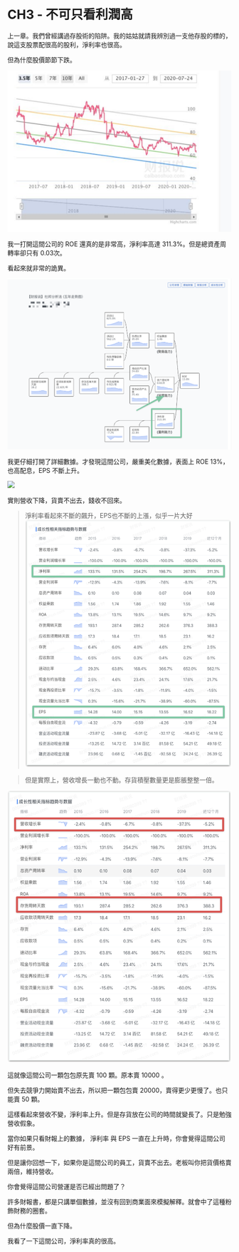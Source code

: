 # CH3 - 不可只看利潤高

上一章。我們曾經講過存股術的陷阱。我的姑姑就請我辨別過一支他存股的標的，說這支股票配很高的股利，淨利率也很高。

但為什麼股價節節下跌。

![](images/yd.png)

我一打開這間公司的 ROE 還真的是非常高，淨利率高達 311.3%。但是總資產周轉率卻只有 0.03次。

看起來就非常的詭異。

![](images/yd-roe.png)

我更仔細打開了詳細數據。才發現這間公司，嚴重美化數據，表面上 ROE 13%，也高配息，EPS 不斷上升。

![](https://cln.sh/iKDH3Z+)

實則營收下降，貨賣不出去，錢收不回來。

> 淨利率看起來不斷的飆升，EPS也不斷的上漲，似乎一片大好
![](images/yd-01.png)

> 但是實際上，營收增長一動也不動。存貨積壓數量更是膨脹整整一倍。

![](images/yd-02.png)

這就像這間公司一顆包包原先賣 100 顆。原本賣 10000 。

但失去競爭力開始賣不出去，所以把一顆包包賣 20000，賣得更少更慢了。也只能賣 50 顆。

這樣看起來營收不變，淨利率上升。但是存貨放在公司的時間就變長了。只是勉強營收假象。

當你如果只看財報上的數據， 淨利率 與 EPS 一直在上升時，你會覺得這間公司好有前景。

但是讓你回想一下，如果你是這間公司的員工，貨賣不出去。老板叫你把貨價格賣兩倍，維持營收。

你會覺得這間公司營運是否已經出問題了？

許多財報書，都是只講單個數據，並沒有回到商業面來模擬解釋。就會中了這種粉飾財務的圈套。




但為什麼股價一直下降。

我看了一下這間公司，淨利率真的很高。
